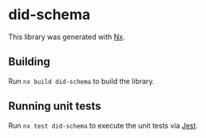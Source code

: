 # did-schema

This library was generated with [Nx](https://nx.dev).

## Building

Run `nx build did-schema` to build the library.

## Running unit tests

Run `nx test did-schema` to execute the unit tests via [Jest](https://jestjs.io).
